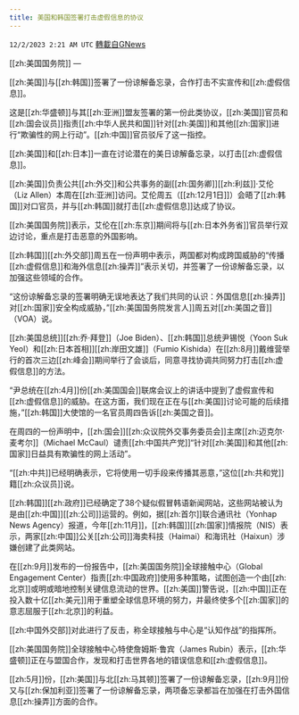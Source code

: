 ```yaml
---
title: 美国和韩国签署打击虚假信息的协议
---
```

`12/2/2023 2:21 AM UTC` [轉載自GNews](https://gnews.org/articles/2061498)

[[zh:美国国务院]] — 

[[zh:美国]]与[[zh:韩国]]签署了一份谅解备忘录，合作打击不实宣传和[[zh:虚假信息]]。

这是[[zh:华盛顿]]与其[[zh:亚洲]]盟友签署的第一份此类协议，[[zh:美国]]官员和[[zh:国会议员]]指责[[zh:中华人民共和国]]针对[[zh:美国]]和其他[[zh:国家]]进行“欺骗性的网上行动”。[[zh:中国]]官员驳斥了这一指控。

[[zh:美国]]和[[zh:日本]]一直在讨论潜在的美日谅解备忘录，以打击[[zh:虚假信息]]。

[[zh:美国]]负责公共[[zh:外交]]和公共事务的副[[zh:国务卿]][[zh:利兹]]·艾伦（Liz Allen）本周在[[zh:亚洲]]访问。艾伦周五（[[zh:12月1日]]）会晤了[[zh:韩国]]对口官员，并与[[zh:韩国]]就打击[[zh:虚假信息]]达成了协议。

[[zh:美国国务院]]表示，艾伦在[[zh:东京]]期间将与[[zh:日本外务省]]官员举行双边讨论，重点是打击恶意的外国影响。

[[zh:韩国]][[zh:外交部]]周五在一份声明中表示，两国都对构成跨国威胁的“传播[[zh:虚假信息]]和海外信息[[zh:操弄]]”表示关切，并签署了一份谅解备忘录，以加强这些领域的合作。

“这份谅解备忘录的签署明确无误地表达了我们共同的认识：外国信息[[zh:操弄]]对[[zh:国家]]安全构成威胁，”[[zh:美国国务院发言人]]周五对[[zh:美国之音]]（VOA）说。

[[zh:美国总统]][[zh:乔·拜登]]（Joe Biden）、[[zh:韩国]]总统尹锡悦（Yoon Suk Yeol）和[[zh:日本首相]][[zh:岸田文雄]]（Fumio Kishida）在[[zh:8月]]戴维营举行的首次三边[[zh:峰会]]期间举行了会谈后，同意寻找协调共同努力打击[[zh:虚假信息]]的方法。

“尹总统在[[zh:4月]]份[[zh:美国国会]]联席会议上的讲话中提到了虚假宣传和[[zh:虚假信息]]的威胁。在这方面，我们现在正在与[[zh:美国]]讨论可能的后续措施，”[[zh:韩国]]大使馆的一名官员周四告诉[[zh:美国之音]]。

在周四的一份声明中，[[zh:国会]][[zh:众议院外交事务委员会]]主席[[zh:迈克尔·麦考尔]]（Michael McCaul）谴责[[zh:中国共产党]]“针对[[zh:美国]]和其他[[zh:国家]]日益具有欺骗性的网上活动”。

“[[zh:中共]]已经明确表示，它将使用一切手段来传播其恶意，”这位[[zh:共和党]]籍[[zh:众议员]]说。

[[zh:韩国]][[zh:政府]]已经确定了38个疑似假冒韩语新闻网站，这些网站被认为是由[[zh:中国]][[zh:公司]]运营的。例如，据[[zh:首尔]]联合通讯社（Yonhap News Agency）报道，今年[[zh:11月]]，[[zh:韩国]][[zh:国家]]情报院（NIS）表示，两家[[zh:中国]]公关[[zh:公司]]海卖科技（Haimai）和海讯社（Haixun）涉嫌创建了此类网站。

在[[zh:9月]]发布的一份报告中，[[zh:美国国务院]]全球接触中心（Global Engagement Center）指责[[zh:中国政府]]使用多种策略，试图创造一个由[[zh:北京]]或明或暗地控制关键信息流动的世界。[[zh:美国]]警告说，[[zh:中国]]正在投入数十亿[[zh:美元]]用于重塑全球信息环境的努力，并最终使多个[[zh:国家]]的意志屈服于[[zh:北京]]的利益。

[[zh:中国外交部]]对此进行了反击，称全球接触与中心是“认知作战”的指挥所。

[[zh:美国国务院]]全球接触中心特使詹姆斯·鲁宾（James Rubin）表示，[[zh:华盛顿]]正在与盟国合作，发现和打击世界各地的错误信息和[[zh:虚假信息]]。

[[zh:5月]]份，[[zh:美国]]与北[[zh:马其顿]]签署了一份谅解备忘录，[[zh:9月]]份又与[[zh:保加利亚]]签署了一份谅解备忘录，两项备忘录都旨在加强在打击外国信息[[zh:操弄]]方面的合作。

